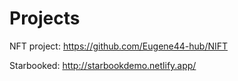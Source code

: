 # Projects

<p>NFT project: <a href='https://github.com/Eugene44-hub/NIFT'>https://github.com/Eugene44-hub/NIFT</a> </p>
<p>Starbooked: <a href='http://starbookdemo.netlify.app/'>http://starbookdemo.netlify.app/</a> </p>

